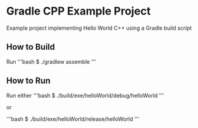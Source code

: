 # Gradle CPP Example Project
Example project implementing Hello World C++ using a Gradle build script

## How to Build
Run 
'''bash
$ ./gradlew assemble
'''

## How to Run
Run either 
'''bash
$ ./build/exe/helloWorld/debug/helloWorld 
'''

or 

'''bash
$ ./build/exe/helloWorld/release/helloWorld
'''
